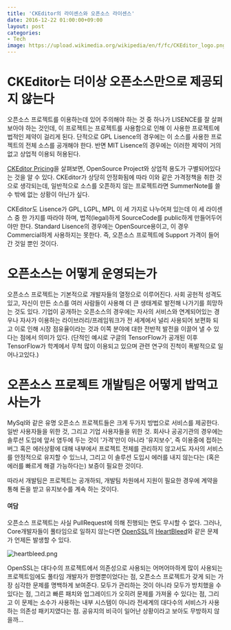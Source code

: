 ```yaml
---
title: 'CKEditor의 라이센스와 오픈소스 라이센스'
date: 2016-12-22 01:00:00+09:00
layout: post
categories:
- Tech
image: https://upload.wikimedia.org/wikipedia/en/f/fc/CKEditor_logo.png
---
```


# CKEditor는 더이상 오픈소스만으로 제공되지 않는다

오픈소스 프로젝트를 이용하는데 있어 주의해야 하는 것 중 하나가 LISENCE를 잘 살펴보아야 하는 것인데, 이 프로젝트는 프로젝트를 사용함으로 인해 이 사용한 프로젝트에 법적인 제약이 걸리게 된다.
단적으로 GPL Lisence의 경우에는 이 소스를 사용한 프로젝트의 전체 소스를 공개해야 한다.
반면 MIT Lisence의 경우에는 이러한 제약이 거의 없고 상업적 이용되 허용된다.

[CKEditor Pricing](http://ckeditor.com/pricing)을 살펴보면, OpenSource Project와 상업적 용도가 구별되어있다는 것을 알 수 있다.
CKEditor가 상당히 안정화됨에 따라 이와 같은 가격정책을 취한 것으로 생각되는데, 일반적으로 소스를 오픈하지 않는 프로젝트라면 SummerNote를 쓸 수 밖에 없는 상황이 아닌가 싶다.

CKEditor도 Lisence가 GPL, LGPL, MPL 이 세 가지로 나누어져 있는데 이 세 라이센스 중 한 가지를 따라야 하며, 법적(legal)하게 SourceCode를 public하게 만들어두어야만 한다.
Standard Lisence의 경우에는 OpenSource용이고, 이 경우 Commercial하게 사용하지는 못한다. 즉, 오픈소스 프로젝트에 Support 가격이 들어간 것일 뿐인 것이다.

# 오픈소스는 어떻게 운영되는가

오픈소스 프로젝트는 기본적으로 개발자들의 열정으로 이루어진다. 
사회 공헌적 성격도 있고, 자신이 만든 소스를 여러 사람들이 사용해 더 큰 생태계로 발전해 나가기를 희망하는 것도 있다. 
기업이 공개하는 오픈소스의 경우에는 자사의 서비스와 연계되어있는 경우나 자사가 이용하는 라이브러리/프레임워크가 전 세계에서 널리 사용되어 보편화 되고 이로 인해 시장 점유율이라는 것과 이쪽 분야에 대한 전반적 발전을 이끌어 낼 수 있다는 점에서 의미가 있다. (단적인 예시로 구글의 TensorFlow가 공개된 이후 TensorFlow가 학계에서 무척 많이 이용되고 있으며 관련 연구의 진척이 폭발적으로 일어나고있다.)

# 오픈소스 프로젝트 개발팀은 어떻게 밥먹고 사는가

MySql와 같은 유명 오픈소스 프로젝트들은 크게 두가지 방법으로 서비스를 제공한다.
일반 사용자들을 위한 것, 그리고 기업 사용자들을 위한 것.
회사나 공공기관의 경우에는 솔루션 도입에 앞서 염두에 두는 것이 '가격'만이 아니라 '유지보수', 즉 이용중에 접하는 버그 혹은 에러상황에 대해 내부에서 프로젝트 전체를 관리하지 않고서도 자사의 서비스를 안정적으로 유지할 수 있느냐, 그리고 이 솔루션 도입시 에러를 내지 않는다는 (혹은 에러를 빠르게 해결 가능하다는) 보증이 필요한 것이다.

따라서 개발팀은 프로젝트는 공개하되, 개발팀 차원에서 지원이 필요한 경우에 계약을 통해 돈을 받고 유지보수를 계속 하는 것이다.

#### 여담

오픈소스 프로젝트는 사실 PullRequest에 의해 진행되는 면도 무시할 수 없다. 그러나, Core개발자들이 풀타임으로 일하지 않는다면 [OpenSSL](https://www.openssl.org/)의 [HeartBleed](http://heartbleed.com/)와 같은 문제가 언제든 발생할 수 있다.

![heartbleed.png](http://heartbleed.com/heartbleed.png)

OpenSSL는 대다수의 프로젝트에서 의존성으로 사용되는 어머어마하게 많이 사용되는 프로젝트임에도 풀타임 개발자가 한명뿐이었다는 점, 오픈소스 프로젝트가 갖게 되는 가장 심각한 문제를 명백하게 보여준다.
모두가 관리하는 것이 아니라 모두가 방치했을 수 있다는 점, 그리고 빠른 패치와 업그레이드가 오히려 문제를 가져올 수 있다는 점, 그리고 이 문제는 소수가 사용하는 내부 시스템이 아니라 전세계의 대다수의 서비스가 사용하는 의존성 패키지였다는 점.
공유지의 비극이 일어난 상황이라고 보아도 무방하지 않을까...
